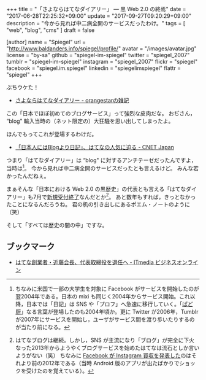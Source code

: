 +++
title = "「さよならはてなダイアリー」 ― 黒 Web 2.0 の終焉"
date =  "2017-06-28T22:25:32+09:00"
update =  "2017-09-27T09:20:29+09:00"
description = "今から見れば中二病全開のサービスだったわけ。"
tags        = [ "web", "blog", "cms" ]
draft = false

[author]
  name      = "Spiegel"
  url       = "http://www.baldanders.info/spiegel/profile/"
  avatar    = "/images/avatar.jpg"
  license   = "by-sa"
  github    = "spiegel-im-spiegel"
  twitter   = "spiegel_2007"
  tumblr    = "spiegel-im-spiegel"
  instagram = "spiegel_2007"
  flickr    = "spiegel"
  facebook  = "spiegel.im.spiegel"
  linkedin  = "spiegelimspiegel"
  flattr    = "spiegel"
+++

ぶちウケた！

- [さよならはてなダイアリー - orangestarの雑記](http://orangestar.hatenadiary.jp/entry/2017/06/25/213731)

この「日本でほぼ初めてのブログサービス」って強烈な皮肉だな。
おぢさん， “blog" 輸入当時の（ネット限定の）大狂騒を思い出してしまったよ。

ほんでもってこれが登場するわけだ。

- [「日本人にはBlogより日記」、はてなの人気に迫る - CNET Japan](https://japan.cnet.com/article/20053530/)

つまり「はてなダイアリー」は “blog" に対するアンチテーゼだったんですよ，当時は[^fb]。
今から見れば中二病全開のサービスだったとも言えるけど。
みんな若かったんだねぇ。

[^fb]: ちなみに米国で一部の大学生を対象に Facebook がサービスを開始したのが翌2004年である。日本の mixi も同じく2004年からサービス開始。これ以降，日本では「日記」は SNS や「プロフ」へ急速に移行していく。「[ぱど厨](http://psychodoc.eek.jp/abare/200406a.html#10_t2 "読冊日記 2004年 6月上旬")」なる言葉が登場したのも2004年頃か。更に Twitter が2006年，Tumblr が2007年にサービスを開始し，ユーザがサービス間を渡り歩いたりするのが当たり前になる。

まぁそんな「日本における Web 2.0 の黒歴史」の代表とも言える「はてなダイアリー」も7月で[新規受付終了](http://d.hatena.ne.jp/hatenadiary/20170605/1496643809 "はてなダイアリーの新規開設受付を2017年7月3日をもって終了します - はてなダイアリー日記")なんだとか[^hb]。
あと数年もすれば，きっとなかったことになるんだろうね。
君の机の引き出しにあるポエム・ノートのように（笑）

[^hb]: はてなブログは継続。しかし，SNS が主流になり「ブログ」が完全に下火なった2013年からようやくブログサービスを始めたはてなは流石としか言いようがない（笑） ちなみに [Facebook が Instagram 買収を発表した](http://jp.techcrunch.com/2012/04/10/20120409facebook-to-acquire-instagram-for-1-billion/ "Facebook、Instagramを10億ドルで買収 | TechCrunch Japan")のはそれより前の2012年である（当時 Android 版のアプリが出たばかりでショックを受けたのを覚えている）。

そして「すべては歴史の闇の中」ですな。

## ブックマーク

- [はてな創業者・近藤会長、代表取締役を退任へ - ITmedia ビジネスオンライン](http://www.itmedia.co.jp/business/articles/1709/26/news092.html)
